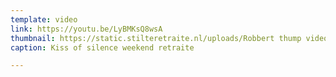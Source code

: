 ```yaml
---
template: video
link: https://youtu.be/LyBMKsQ8wsA
thumbnail: https://static.stilteretraite.nl/uploads/Robbert thump video 5.jpg
caption: Kiss of silence weekend retraite

---
```

